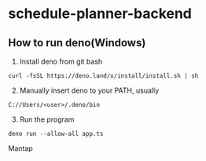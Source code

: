 # schedule-planner-backend

## How to run deno(Windows)
1. Install deno from git bash
```
curl -fsSL https://deno.land/x/install/install.sh | sh
```
2. Manually insert deno to your PATH, usually
```
C://Users/<user>/.deno/bin
```
3. Run the program
```
deno run --allow-all app.ts
```

Mantap
